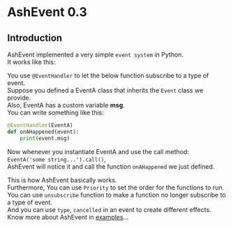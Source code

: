 # AshEvent 0.3

## Introduction
AshEvent implemented a very simple ``event system`` in Python.  
It works like this:  

You use ``@EventHandler`` to let the below function subscribe to a type of event.  
Suppose you defined a EventA class that inherits the ``Event`` class we provide.  
Also, EventA has a custom variable **msg**.  
You can write something like this:

```python
@EventHandler(EventA)
def onAHappened(event):
    print(event.msg)
```
Now whenever you instantiate EventA and use the call method: ```EventA('some string...').call()```,  
AshEvent will notice it and call the function ``onAHappened`` we just defined.  

This is how AshEvent basically works.  
Furthermore, You can use ``Priority`` to set the order for the functions to run.  
You can use ``unsubscribe`` function to make a function no longer subscribe to a type of event.  
And you can use ``type``, ``cancelled`` in an event to create different effects.  
Know more about AshEvent in [examples](https://github.com/The-Ash-Team/AshEvent/main/examples)...